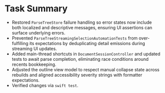# Task Summary

- Restored `ParseTreeStore` failure handling so error states now include both localized and descriptive messages, ensuring UI assertions can surface underlying errors.
- Prevented `ParseTreeStreamingSelectionAutomationTests` from over-fulfilling its expectations by deduplicating detail emissions during streaming UI updates.
- Added main-thread shortcuts in `DocumentSessionController` and updated tests to await parse completion, eliminating race conditions around recents bookkeeping.
- Adjusted the outline view model to respect manual collapse state across rebuilds and aligned accessibility severity
  strings with formatter expectations.
- Verified changes via `swift test`.
